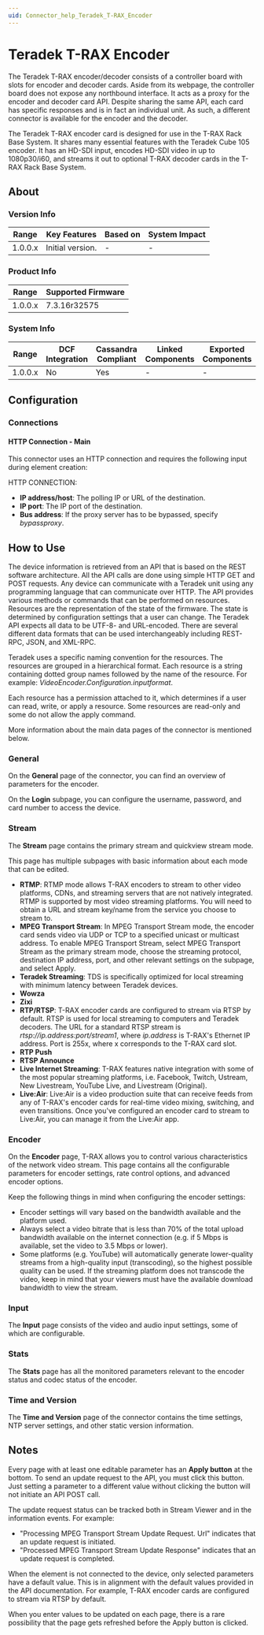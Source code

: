 ```yaml
---
uid: Connector_help_Teradek_T-RAX_Encoder
---
```


# Teradek T-RAX Encoder

The Teradek T-RAX encoder/decoder consists of a controller board with slots for encoder and decoder cards. Aside from its webpage, the controller board does not expose any northbound interface. It acts as a proxy for the encoder and decoder card API. Despite sharing the same API, each card has specific responses and is in fact an individual unit. As such, a different connector is available for the encoder and the decoder.

The Teradek T-RAX encoder card is designed for use in the T-RAX Rack Base System. It shares many essential features with the Teradek Cube 105 encoder. It has an HD-SDI input, encodes HD-SDI video in up to 1080p30/i60, and streams it out to optional T-RAX decoder cards in the T-RAX Rack Base System.

## About

### Version Info

| **Range** | **Key Features** | **Based on** | **System Impact** |
|-----------|------------------|--------------|-------------------|
| 1.0.0.x   | Initial version. | \-           | \-                |

### Product Info

| **Range** | **Supported Firmware** |
|-----------|------------------------|
| 1.0.0.x   | 7.3.16r32575           |

### System Info

| **Range** | **DCF Integration** | **Cassandra Compliant** | **Linked Components** | **Exported Components** |
|-----------|---------------------|-------------------------|-----------------------|-------------------------|
| 1.0.0.x   | No                  | Yes                     | \-                    | \-                      |

## Configuration

### Connections

#### HTTP Connection - Main

This connector uses an HTTP connection and requires the following input during element creation:

HTTP CONNECTION:

- **IP address/host**: The polling IP or URL of the destination.
- **IP port**: The IP port of the destination.
- **Bus address**: If the proxy server has to be bypassed, specify *bypassproxy*.

## How to Use

The device information is retrieved from an API that is based on the REST software architecture. All the API calls are done using simple HTTP GET and POST requests. Any device can communicate with a Teradek unit using any programming language that can communicate over HTTP. The API provides various methods or commands that can be performed on resources. Resources are the representation of the state of the firmware. The state is determined by configuration settings that a user can change. The Teradek API expects all data to be UTF-8- and URL-encoded. There are several different data formats that can be used interchangeably including REST-RPC, JSON, and XML-RPC.

Teradek uses a specific naming convention for the resources. The resources are grouped in a hierarchical format. Each resource is a string containing dotted group names followed by the name of the resource. For example: *VideoEncoder.Configuration.inputformat*.

Each resource has a permission attached to it, which determines if a user can read, write, or apply a resource. Some resources are read-only and some do not allow the apply command.

More information about the main data pages of the connector is mentioned below.

### General

On the **General** page of the connector, you can find an overview of parameters for the encoder.

On the **Login** subpage, you can configure the username, password, and card number to access the device.

### Stream

The **Stream** page contains the primary stream and quickview stream mode.

This page has multiple subpages with basic information about each mode that can be edited.

- **RTMP**: RTMP mode allows T-RAX encoders to stream to other video platforms, CDNs, and streaming servers that are not natively integrated. RTMP is supported by most video streaming platforms.
  You will need to obtain a URL and stream key/name from the service you choose to stream to.
- **MPEG Transport Stream**: In MPEG Transport Stream mode, the encoder card sends video via UDP or TCP to a specified unicast or multicast address.
  To enable MPEG Transport Stream, select MPEG Transport Stream as the primary stream mode, choose the streaming protocol, destination IP address, port, and other relevant settings on the subpage, and select Apply.
- **Teradek Streaming**: TDS is specifically optimized for local streaming with minimum latency between Teradek devices.
- **Wowza**
- **Zixi**
- **RTP/RTSP**: T-RAX encoder cards are configured to stream via RTSP by default. RTSP is used for local streaming to computers and Teradek decoders. The URL for a standard RTSP stream is *rtsp://ip.address:port/stream1*, where *ip.address* is T-RAX's Ethernet IP address. Port is 255x, where x corresponds to the T-RAX card slot.
- **RTP Push**
- **RTSP Announce**
- **Live Internet Streaming**: T-RAX features native integration with some of the most popular streaming platforms, i.e. Facebook, Twitch, Ustream, New Livestream, YouTube Live, and Livestream (Original).
- **Live:Air**: Live:Air is a video production suite that can receive feeds from any of T-RAX's encoder cards for real-time video mixing, switching, and even transitions.
  Once you've configured an encoder card to stream to Live:Air, you can manage it from the Live:Air app.

### Encoder

On the **Encoder** page, T-RAX allows you to control various characteristics of the network video stream. This page contains all the configurable parameters for encoder settings, rate control options, and advanced encoder options.

Keep the following things in mind when configuring the encoder settings:

- Encoder settings will vary based on the bandwidth available and the platform used.
- Always select a video bitrate that is less than 70% of the total upload bandwidth available on the internet connection (e.g. if 5 Mbps is available, set the video to 3.5 Mbps or lower).
- Some platforms (e.g. YouTube) will automatically generate lower-quality streams from a high-quality input (transcoding), so the highest possible quality can be used. If the streaming platform does not transcode the video, keep in mind that your viewers must have the available download bandwidth to view the stream.

### Input

The **Input** page consists of the video and audio input settings, some of which are configurable.

### Stats

The **Stats** page has all the monitored parameters relevant to the encoder status and codec status of the encoder.

### Time and Version

The **Time and Version** page of the connector contains the time settings, NTP server settings, and other static version information.

## Notes

Every page with at least one editable parameter has an **Apply button** at the bottom. To send an update request to the API, you must click this button. Just setting a parameter to a different value without clicking the button will not initiate an API POST call.

The update request status can be tracked both in Stream Viewer and in the information events. For example:

- "Processing MPEG Transport Stream Update Request. Url" indicates that an update request is initiated.
- "Processed MPEG Transport Stream Update Response" indicates that an update request is completed.

When the element is not connected to the device, only selected parameters have a default value. This is in alignment with the default values provided in the API documentation. For example, T-RAX encoder cards are configured to stream via RTSP by default.

When you enter values to be updated on each page, there is a rare possibility that the page gets refreshed before the Apply button is clicked.
